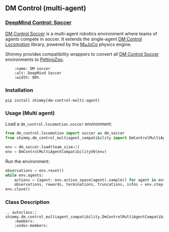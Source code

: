 ## DM Control (multi-agent)

### [DeepMind Control: Soccer](https://github.com/deepmind/dm_control/blob/main/dm_control/locomotion/soccer/README.md)
[DM Control Soccer](https://github.com/deepmind/dm_control/blob/main/dm_control/locomotion/soccer/README.md) is a multi-agent robotics environment where teams of agents compete in soccer. It extends the single-agent [DM Control Locomotion](https://github.com/deepmind/dm_control/blob/main/dm_control/locomotion/README.md) library, powered by the [MuJoCo](https://github.com/deepmind/mujoco#) physics engine.

Shimmy provides compatibility wrappers to convert all [DM Control Soccer](https://github.com/deepmind/dm_control/blob/main/dm_control/locomotion/soccer/README.md) environments to [PettingZoo](https://pettingzoo.farama.org/).

```{figure} /_static/img/dm_soccer.png
    :name: DM soccer
    :alt: DeepMind Soccer
    :width: 80%
```

### Installation
```
pip install shimmy[dm-control-multi-agent]
```

### Usage (Multi agent)

Load a `dm_control.locomotion.soccer` environment:
```python
from dm_control.locomotion import soccer as dm_soccer
from shimmy.dm_control_multiagent_compatibility import DmControlMultiAgentCompatibilityV0)

env = dm_soccer.load(team_size=2)
env = DmControlMultiAgentCompatibilityV0(env)
```

Run the environment:
```python
observations = env.reset()
while env.agents:
    actions = {agent: env.action_space(agent).sample() for agent in env.agents}  # this is where you would insert your policy
    observations, rewards, terminations, truncations, infos = env.step(actions)
env.close()
```

### Class Description

```{eval-rst}
.. autoclass:: shimmy.dm_control_multiagent_compatibility.DmControlMultiAgentCompatibilityV0
    :members:
    :undoc-members:
```
